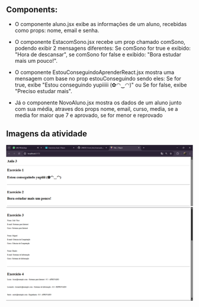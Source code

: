 

## Components:

* O componente aluno.jsx exibe as informações de um aluno, recebidas como props: nome, email e senha.

* O componente EstacomSono.jsx recebe um prop chamado comSono, podendo exibir 2 mensagens diferentes: Se comSono for true e exibido: "Hora de descansar", se comSono for false e exibido: "Bora estudar mais um pouco!".

* O componente EstouConseguindoAprenderReact.jsx mostra uma mensagem com base no prop estouConseguindo sendo eles: Se for true, exibe "Estou conseguindo yupiiiii (✿◠‿◠)" ou Se for false, exibe "Preciso estudar mais".

* Já o componente NovoAluno.jsx mostra os dados de um aluno junto com sua média, atraves dos props nome, email, curso, media, se a media for maior que 7 e aprovado, se for menor e reprovado

## Imagens da atividade

![alt text](image.png)
![alt text](image-1.png)